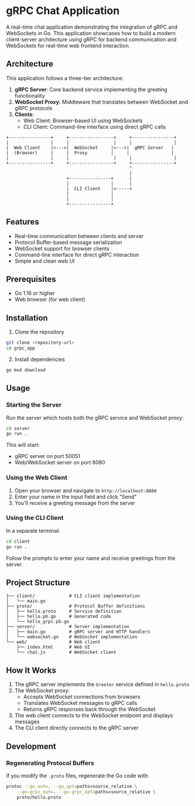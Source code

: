 # gRPC Chat Application

A real-time chat application demonstrating the integration of gRPC and WebSockets in Go. This application showcases how to build a modern client-server architecture using gRPC for backend communication and WebSockets for real-time web frontend interaction.

## Architecture

This application follows a three-tier architecture:

1. **gRPC Server**: Core backend service implementing the greeting functionality
2. **WebSocket Proxy**: Middleware that translates between WebSocket and gRPC protocols
3. **Clients**:
   - Web Client: Browser-based UI using WebSockets
   - CLI Client: Command-line interface using direct gRPC calls

```
+----------------+     +-----------------+     +----------------+
|                |     |                 |     |                |
|  Web Client    |<--->|  WebSocket     |<--->|  gRPC Server   |
|  (Browser)     |     |  Proxy         |     |                |
|                |     |                 |     |                |
+----------------+     +-----------------+     +----------------+
                                               ^
                                               |
                       +----------------+      |
                       |                |      |
                       |  CLI Client    |<-----+
                       |                |      
                       |                |      
                       +----------------+      
```

## Features

- Real-time communication between clients and server
- Protocol Buffer-based message serialization
- WebSocket support for browser clients
- Command-line interface for direct gRPC interaction
- Simple and clean web UI

## Prerequisites

- Go 1.16 or higher
- Web browser (for web client)

## Installation

1. Clone the repository

```bash
git clone <repository-url>
cd grpc_app
```

2. Install dependencies

```bash
go mod download
```

## Usage

### Starting the Server

Run the server which hosts both the gRPC service and WebSocket proxy:

```bash
cd server
go run .
```

This will start:
- gRPC server on port 50051
- Web/WebSocket server on port 8080

### Using the Web Client

1. Open your browser and navigate to `http://localhost:8080`
2. Enter your name in the input field and click "Send"
3. You'll receive a greeting message from the server

### Using the CLI Client

In a separate terminal:

```bash
cd client
go run .
```

Follow the prompts to enter your name and receive greetings from the server.

## Project Structure

```
├── client/             # CLI client implementation
│   └── main.go
├── proto/              # Protocol Buffer definitions
│   ├── hello.proto     # Service definition
│   ├── hello.pb.go     # Generated code
│   └── hello_grpc.pb.go
├── server/             # Server implementation
│   ├── main.go         # gRPC server and HTTP handlers
│   └── websocket.go    # WebSocket implementation
└── web/                # Web client
    ├── index.html      # Web UI
    └── chat.js         # WebSocket client
```

## How It Works

1. The gRPC server implements the `Greeter` service defined in `hello.proto`
2. The WebSocket proxy:
   - Accepts WebSocket connections from browsers
   - Translates WebSocket messages to gRPC calls
   - Returns gRPC responses back through the WebSocket
3. The web client connects to the WebSocket endpoint and displays messages
4. The CLI client directly connects to the gRPC server

## Development

### Regenerating Protocol Buffers

If you modify the `.proto` files, regenerate the Go code with:

```bash
protoc --go_out=. --go_opt=paths=source_relative \
    --go-grpc_out=. --go-grpc_opt=paths=source_relative \
    proto/hello.proto
```
